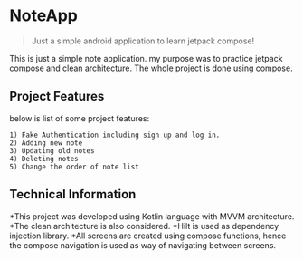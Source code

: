 # NoteApp
> Just a simple android application to learn jetpack compose!


This is just a simple note application. my purpose was to practice jetpack compose and clean architecture.
The whole project is done using compose.



## Project Features
below is list of some project features:

    1) Fake Authentication including sign up and log in.
    2) Adding new note
    3) Updating old notes
    4) Deleting notes
    5) Change the order of note list
    

## Technical Information
*This project was developed using Kotlin language with MVVM architecture.
*The clean architecture is also considered.
*Hilt is used as dependency injection library.
*All screens are created using compose functions, hence the compose navigation is used as way of navigating between screens.

